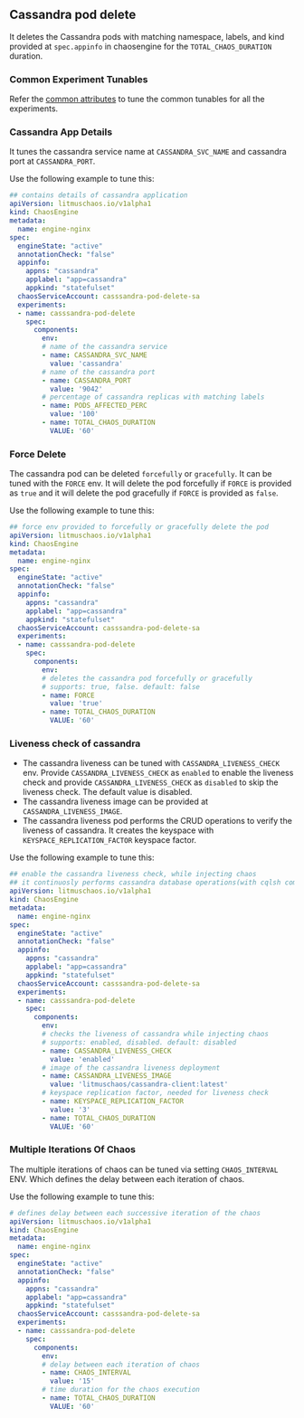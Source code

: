 ## Cassandra pod delete

It deletes the Cassandra pods with matching namespace, labels, and kind provided at `spec.appinfo` in chaosengine for the `TOTAL_CHAOS_DURATION` duration. 

### Common Experiment Tunables

Refer the [common attributes](../common/common.md) to tune the common tunables for all the experiments.

### Cassandra App Details

It tunes the cassandra service name at `CASSANDRA_SVC_NAME` and cassandra port at `CASSANDRA_PORT`. 

Use the following example to tune this:

[embedmd]:# (https://raw.githubusercontent.com/ispeakc0de/litmus/experiments-by-example/docs/experiments/categories/cassandra/cassandra-pod-delete/cassandra-app-details.yaml yaml)
```yaml
## contains details of cassandra application
apiVersion: litmuschaos.io/v1alpha1
kind: ChaosEngine
metadata:
  name: engine-nginx
spec:
  engineState: "active"
  annotationCheck: "false"
  appinfo:
    appns: "cassandra"
    applabel: "app=cassandra"
    appkind: "statefulset"
  chaosServiceAccount: casssandra-pod-delete-sa
  experiments:
  - name: casssandra-pod-delete
    spec:
      components:
        env:
        # name of the cassandra service
        - name: CASSANDRA_SVC_NAME
          value: 'cassandra'
        # name of the cassandra port
        - name: CASSANDRA_PORT
          value: '9042'
        # percentage of cassandra replicas with matching labels
        - name: PODS_AFFECTED_PERC
          value: '100'
        - name: TOTAL_CHAOS_DURATION
          VALUE: '60'
```

### Force Delete

The cassandra pod can be deleted `forcefully` or `gracefully`. It can be tuned with the `FORCE` env. It will delete the pod forcefully if `FORCE` is provided as `true` and it will delete the pod gracefully if `FORCE` is provided as `false`.

Use the following example to tune this:

[embedmd]:# (https://raw.githubusercontent.com/ispeakc0de/litmus/experiments-by-example/docs/experiments/categories/cassandra/cassandra-pod-delete/force-delete.yaml yaml)
```yaml
## force env provided to forcefully or gracefully delete the pod
apiVersion: litmuschaos.io/v1alpha1
kind: ChaosEngine
metadata:
  name: engine-nginx
spec:
  engineState: "active"
  annotationCheck: "false"
  appinfo:
    appns: "cassandra"
    applabel: "app=cassandra"
    appkind: "statefulset"
  chaosServiceAccount: casssandra-pod-delete-sa
  experiments:
  - name: casssandra-pod-delete
    spec:
      components:
        env:
        # deletes the cassandra pod forcefully or gracefully
        # supports: true, false. default: false
        - name: FORCE
          value: 'true'
        - name: TOTAL_CHAOS_DURATION
          VALUE: '60'
```

### Liveness check of cassandra

- The cassandra liveness can be tuned with `CASSANDRA_LIVENESS_CHECK` env. Provide `CASSANDRA_LIVENESS_CHECK` as `enabled` to enable the liveness check and provide `CASSANDRA_LIVENESS_CHECK` as `disabled` to skip the liveness check. The default value is disabled.
- The cassandra liveness image can be provided at `CASSANDRA_LIVENESS_IMAGE`.
- The cassandra liveness pod performs the CRUD operations to verify the liveness of cassandra. It creates the keyspace with `KEYSPACE_REPLICATION_FACTOR` keyspace factor.

Use the following example to tune this:

[embedmd]:# (https://raw.githubusercontent.com/ispeakc0de/litmus/experiments-by-example/docs/experiments/categories/cassandra/cassandra-pod-delete/liveness-check.yaml yaml)
```yaml
## enable the cassandra liveness check, while injecting chaos
## it continuosly performs cassandra database operations(with cqlsh command) to vefify the liveness status
apiVersion: litmuschaos.io/v1alpha1
kind: ChaosEngine
metadata:
  name: engine-nginx
spec:
  engineState: "active"
  annotationCheck: "false"
  appinfo:
    appns: "cassandra"
    applabel: "app=cassandra"
    appkind: "statefulset"
  chaosServiceAccount: casssandra-pod-delete-sa
  experiments:
  - name: casssandra-pod-delete
    spec:
      components:
        env:
        # checks the liveness of cassandra while injecting chaos
        # supports: enabled, disabled. default: disabled
        - name: CASSANDRA_LIVENESS_CHECK
          value: 'enabled'
        # image of the cassandra liveness deployment
        - name: CASSANDRA_LIVENESS_IMAGE
          value: 'litmuschaos/cassandra-client:latest'
        # keyspace replication factor, needed for liveness check
        - name: KEYSPACE_REPLICATION_FACTOR
          value: '3'
        - name: TOTAL_CHAOS_DURATION
          VALUE: '60'
```

### Multiple Iterations Of Chaos

The multiple iterations of chaos can be tuned via setting `CHAOS_INTERVAL` ENV. Which defines the delay between each iteration of chaos.

Use the following example to tune this:

[embedmd]:# (https://raw.githubusercontent.com/ispeakc0de/litmus/experiments-by-example/docs/experiments/categories/cassandra/cassandra-pod-delete/chaos-interval.yaml yaml)
```yaml
# defines delay between each successive iteration of the chaos
apiVersion: litmuschaos.io/v1alpha1
kind: ChaosEngine
metadata:
  name: engine-nginx
spec:
  engineState: "active"
  annotationCheck: "false"
  appinfo:
    appns: "cassandra"
    applabel: "app=cassandra"
    appkind: "statefulset"
  chaosServiceAccount: casssandra-pod-delete-sa
  experiments:
  - name: casssandra-pod-delete
    spec:
      components:
        env:
        # delay between each iteration of chaos
        - name: CHAOS_INTERVAL
          value: '15'
        # time duration for the chaos execution
        - name: TOTAL_CHAOS_DURATION
          VALUE: '60'
```
